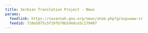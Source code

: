 ```yaml
---
title: Serbian Translation Project - News
params:
  feedlink: https://savannah.gnu.org/news/atom.php?group=www-sr
  feedid: 710a5075c5f19fb78b5d4dce5c179487
---
```

